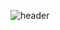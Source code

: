 ![header](https://capsule-render.vercel.app/api?type=cylinder&color=auto&height=300&section=header&text=ytdev0612&fontSize=60)

